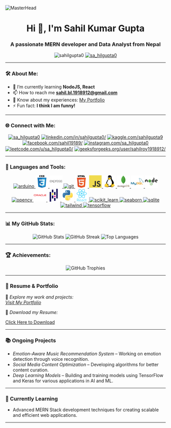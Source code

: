 ![MasterHead](https://user-images.githubusercontent.com/74038190/225813708-98b745f2-7d22-48cf-9150-083f1b00d6c9.gif)

<h1 align="center">Hi 👋, I'm Sahil Kumar Gupta</h1>
<h3 align="center">A passionate MERN developer and Data Analyst from Nepal</h3>

<p align="center">
  <img src="https://komarev.com/ghpvc/?username=sahilgupta0&label=Profile%20views&color=0e75b6&style=flat" alt="sahilgupta0" /> 
  <a href="https://twitter.com/sa_hilgupta0" target="blank"><img src="https://img.shields.io/twitter/follow/sa_hilgupta0?logo=twitter&style=for-the-badge" alt="sa_hilgupta0" /></a>
</p>

---

### 🛠️ About Me:
- 🌱 I’m currently learning **NodeJS, React**  
- 📫 How to reach me **sahil.bl.1918912@gmail.com**  
- 📄 Know about my experiences: [My Portfolio](https://sahilgupta.com.np/)  
- ⚡ Fun fact: **I think I am funny!**  

---

### 🌐 Connect with Me:
<p align="center">
  <a href="https://twitter.com/sa_hilgupta0" target="blank"><img align="center" src="https://raw.githubusercontent.com/rahuldkjain/github-profile-readme-generator/master/src/images/icons/Social/twitter.svg" alt="sa_hilgupta0" height="30" width="40" /></a>
<a href="https://linkedin.com/in/sahilgupta0/" target="blank"><img align="center" src="https://raw.githubusercontent.com/rahuldkjain/github-profile-readme-generator/master/src/images/icons/Social/linked-in-alt.svg" alt="linkedin.com/in/sahilgupta0/" height="30" width="40" /></a>
<a href="https:/kaggle.com/sahilgupta9" target="blank"><img align="center" src="https://raw.githubusercontent.com/rahuldkjain/github-profile-readme-generator/master/src/images/icons/Social/kaggle.svg" alt="kaggle.com/sahilgupta9" height="30" width="40" /></a>
<a href="https://facebook.com/sahil19189/" target="blank"><img align="center" src="https://raw.githubusercontent.com/rahuldkjain/github-profile-readme-generator/master/src/images/icons/Social/facebook.svg" alt="facebook.com/sahil19189/" height="30" width="40" /></a>
<a href="https://instagram.com/sa_hilgupta0" target="blank"><img align="center" src="https://raw.githubusercontent.com/rahuldkjain/github-profile-readme-generator/master/src/images/icons/Social/instagram.svg" alt="instagram.com/sa_hilgupta0" height="30" width="40" /></a>
<a href="https://www.leetcode.com/u/sa_hilgupta0/" target="blank"><img align="center" src="https://raw.githubusercontent.com/rahuldkjain/github-profile-readme-generator/master/src/images/icons/Social/leet-code.svg" alt="leetcode.com/u/sa_hilgupta0/" height="30" width="40" /></a>
<a href="https://geeksforgeeks.org/user/sahilroy1918912/" target="blank"><img align="center" src="https://raw.githubusercontent.com/rahuldkjain/github-profile-readme-generator/master/src/images/icons/Social/geeks-for-geeks.svg" alt="geeksforgeeks.org/user/sahilroy1918912/" height="30" width="40" /></a>
</p>

---

### 🚀 Languages and Tools:
<p align="center">
  <a href="https://www.arduino.cc/" target="_blank" rel="noreferrer"> <img src="https://cdn.worldvectorlogo.com/logos/arduino-1.svg" alt="arduino" width="40" height="40"/> </a> <a href="https://www.w3schools.com/css/" target="_blank" rel="noreferrer"> <img src="https://raw.githubusercontent.com/devicons/devicon/master/icons/css3/css3-original-wordmark.svg" alt="css3" width="40" height="40"/> </a> <a href="https://expressjs.com" target="_blank" rel="noreferrer"> <img src="https://raw.githubusercontent.com/devicons/devicon/master/icons/express/express-original-wordmark.svg" alt="express" width="40" height="40"/> </a> <a href="https://git-scm.com/" target="_blank" rel="noreferrer"> <img src="https://www.vectorlogo.zone/logos/git-scm/git-scm-icon.svg" alt="git" width="40" height="40"/> </a> <a href="https://www.w3.org/html/" target="_blank" rel="noreferrer"> <img src="https://raw.githubusercontent.com/devicons/devicon/master/icons/html5/html5-original-wordmark.svg" alt="html5" width="40" height="40"/> </a> <a href="https://developer.mozilla.org/en-US/docs/Web/JavaScript" target="_blank" rel="noreferrer"> <img src="https://raw.githubusercontent.com/devicons/devicon/master/icons/javascript/javascript-original.svg" alt="javascript" width="40" height="40"/> </a> <a href="https://www.linux.org/" target="_blank" rel="noreferrer"> <img src="https://raw.githubusercontent.com/devicons/devicon/master/icons/linux/linux-original.svg" alt="linux" width="40" height="40"/> </a> <a href="https://www.mongodb.com/" target="_blank" rel="noreferrer"> <img src="https://raw.githubusercontent.com/devicons/devicon/master/icons/mongodb/mongodb-original-wordmark.svg" alt="mongodb" width="40" height="40"/> </a> <a href="https://www.mysql.com/" target="_blank" rel="noreferrer"> <img src="https://raw.githubusercontent.com/devicons/devicon/master/icons/mysql/mysql-original-wordmark.svg" alt="mysql" width="40" height="40"/> </a> <a href="https://nodejs.org" target="_blank" rel="noreferrer"> <img src="https://raw.githubusercontent.com/devicons/devicon/master/icons/nodejs/nodejs-original-wordmark.svg" alt="nodejs" width="40" height="40"/> </a> <a href="https://opencv.org/" target="_blank" rel="noreferrer"> <img src="https://www.vectorlogo.zone/logos/opencv/opencv-icon.svg" alt="opencv" width="40" height="40"/> </a> <a href="https://www.oracle.com/" target="_blank" rel="noreferrer"> <img src="https://raw.githubusercontent.com/devicons/devicon/master/icons/oracle/oracle-original.svg" alt="oracle" width="40" height="40"/> </a> <a href="https://pandas.pydata.org/" target="_blank" rel="noreferrer"> <img src="https://raw.githubusercontent.com/devicons/devicon/2ae2a900d2f041da66e950e4d48052658d850630/icons/pandas/pandas-original.svg" alt="pandas" width="40" height="40"/> </a> <a href="https://www.python.org" target="_blank" rel="noreferrer"> <img src="https://raw.githubusercontent.com/devicons/devicon/master/icons/python/python-original.svg" alt="python" width="40" height="40"/> </a> <a href="https://reactjs.org/" target="_blank" rel="noreferrer"> <img src="https://raw.githubusercontent.com/devicons/devicon/master/icons/react/react-original-wordmark.svg" alt="react" width="40" height="40"/> </a> <a href="https://scikit-learn.org/" target="_blank" rel="noreferrer"> <img src="https://upload.wikimedia.org/wikipedia/commons/0/05/Scikit_learn_logo_small.svg" alt="scikit_learn" width="40" height="40"/> </a> <a href="https://seaborn.pydata.org/" target="_blank" rel="noreferrer"> <img src="https://seaborn.pydata.org/_images/logo-mark-lightbg.svg" alt="seaborn" width="40" height="40"/> </a> <a href="https://www.sqlite.org/" target="_blank" rel="noreferrer"> <img src="https://www.vectorlogo.zone/logos/sqlite/sqlite-icon.svg" alt="sqlite" width="40" height="40"/> </a> <a href="https://tailwindcss.com/" target="_blank" rel="noreferrer"> <img src="https://www.vectorlogo.zone/logos/tailwindcss/tailwindcss-icon.svg" alt="tailwind" width="40" height="40"/> </a> <a href="https://www.tensorflow.org" target="_blank" rel="noreferrer"> <img src="https://www.vectorlogo.zone/logos/tensorflow/tensorflow-icon.svg" alt="tensorflow" width="40" height="40"/> </a> 
</p>

---

### 📊 My GitHub Stats:
<p align="center">
  <img src="https://github-readme-stats.vercel.app/api?username=sahilgupta0&show_icons=true&locale=en&theme=radical" alt="GitHub Stats" />
  <img src="https://github-readme-streak-stats.herokuapp.com/?user=sahilgupta0&theme=blue-green&hide_border=false" alt="GitHub Streak" />
<!--   ![GitHub streak](https://github-readme-streak-stats.herokuapp.com/?user=sahilgupta0&theme=blue-green&hide_border=false)<br/> -->
  <img src="https://github-readme-stats.vercel.app/api/top-langs?username=sahilgupta0&show_icons=true&locale=en&layout=compact&theme=radical" alt="Top Languages" />
</p>

---

### 🏆 Achievements:
<p align="center">
  <img src="https://github-profile-trophy.vercel.app/?username=sahilgupta0&theme=radical&margin-w=15" alt="GitHub Trophies" />
</p>

---

### 💼 Resume & Portfolio

🚀 *Explore my work and projects:*  
[*Visit My Portfolio*](https://sahilgupta.com.np/)  

📄 *Download my Resume:*  

<a href="https://raw.githubusercontent.com/sahilgupta0/resume/main/Sahil's_resume.pdf" download="Sahil_Gupta_Resume.pdf">
    Click Here to Download
</a>




---

### 📚 Ongoing Projects

- *Emotion-Aware Music Recommendation System* – Working on emotion detection through voice recognition.
- *Social Media Content Optimization* – Developing algorithms for better content curation.
- *Deep Learning Models* – Building and training models using TensorFlow and Keras for various applications in AI and ML.

---

### 📍 Currently Learning

- Advanced MERN Stack development techniques for creating scalable and efficient web applications.

---

